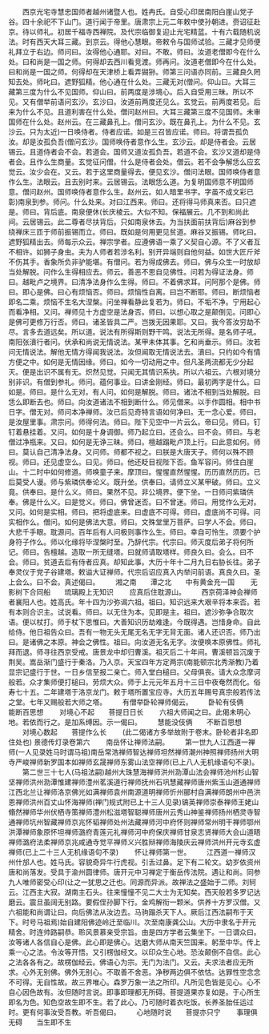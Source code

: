 <!-- { "loadSidebar": true } -->
　　西京光宅寺慧忠国师者越州诸暨人也。姓冉氏。自受心印居南阳白崖山党子谷。四十余祀不下山门。道行闻于帝里。唐肃宗上元二年敕中使孙朝进。赍诏征赴京。待以师礼。初居千福寺西禅院。及代宗临御复迎止光宅精蓝。十有六载随机说法。时有西天大耳三藏。到京云。得他心慧眼。帝敕令与国师试验。三藏才见师便礼拜立于右边。师问曰。汝得他心通耶。对曰。不敢。师曰。汝道老僧即今在什么处。曰和尚是一国之师。何得却去西川看竞渡。师再问。汝道老僧即今在什么处。曰和尚是一国之师。何得却在天津桥上看弄猢狲。师第三问语亦同前。三藏良久罔知去处。师叱曰。遮野狐精。他心通在什么处。三藏无对(僧问。仰山曰。大耳三藏第三度为什么不见国师。仰山曰。前两度是涉境心。后入自受用三昧。所以不见。又有僧举前语问玄沙。玄沙曰。汝道前两度还见么。玄觉云。前两度若见。后来为什么不见。且道利害在什么处。僧问赵州曰。大耳三藏第三度不见国师。未审国师在什么处。赵州云。在三藏鼻孔上。僧问玄沙。既在鼻孔上。为什么不见。玄沙云。只为太近)一日唤侍者。侍者应诺。如是三召皆应诺。师曰。将谓吾孤负汝。却是汝孤负吾(僧问玄沙。国师唤侍者意作么生。玄沙云。却是侍者会。云居锡云。且道侍者会不会。若道会。国师又道汝孤负吾。若道不会。玄沙又道却是侍者会。且作么生商量。玄觉征问僧。什么是侍者会处。僧云。若不会争解恁么应玄觉云。汝少会在。又云。若于这里商量得去。便见玄沙。僧问法眼。国师唤侍者意作么生。法眼云。且去别时来。云居锡云。法眼恁么道。为复明国师意不明国师意。僧问赵州。国师唤侍者意作么生。赵州云。如人暗里书字。字虽不成文彩已彰)南泉到参。师问。什么处来。对曰江西来。师曰。还将得马师真来否。曰只遮是。师曰。背后底。南泉便休(长庆棱云。大似不知。保福展云。几不到和尚此间。云居锡云。此二尊者尽扶背后。只如南泉休去。为当扶面前扶背后)麻谷到参绕禅床三匝于师前振锡而立。师曰。既如是何用更见贫道。麻谷又振锡。师叱曰。遮野狐精出去。师每示众云。禅宗学者。应遵佛语一乘了义契自心源。不了义者互不相许。如狮子身虫。夫为人师者若涉名利。别开异端则自他何益。如世大匠斤斧不伤其手。香象所负非驴能堪。有僧问。若为得成佛去。师曰。佛与众生一时放却当处解脱。问作么生得相应去。师云。善恶不思自见佛性。问若为得证法身。师曰。越毗卢之境界。曰清净法身作么生得。师曰。不着佛求耳。问阿那个是佛。师曰。即心是佛。曰心有烦恼否。师曰。烦恼性自离。曰岂不断耶。师曰。断烦恼者即名二乘。烦恼不生名大涅槃。问坐禅看静此复若为。师曰。不垢不净。宁用起心而看净相。又问。禅师见十方虚空是法身否。师曰。以想心取之是颠倒见。问即心是佛可更修万行否。师曰。诸圣皆具二严。岂拨无因果耶。又曰。我今答汝穷劫不尽。言多去道远矣。所以道。说法有所得斯则野干鸣。说法无所得。是名师子吼。南阳张濆行者问。伏承和尚说无情说法。某甲未体其事。乞和尚垂示。师曰。汝若问无情说法。解他无情方得闻我说法。汝但闻取无情说法去。濆曰。只约如今有情方便之中。如何是无情因缘。师曰。如今一切动用之中。但凡圣两流都无少分起灭。便是出识不属有无。炽然见觉。只闻无其情识系执。所以六祖云。六根对境分别非识。有僧到参礼。师问。蕴何事业。曰讲金刚经。师曰。最初两字是什么。曰如是。师曰。是什么无对。有人问。如何是解脱。师曰。诸法不相到当处解脱。曰恁么即断去也。师曰。向汝道诸法不相到断什么。师见僧来。以手作圆相。相中书日字。僧无对。师问本净禅师。汝已后见奇特言语如何净曰。无一念心爱。师曰。是汝屋里事。肃宗问。师得何法。师曰。陛下见空中一片云么。帝曰见。师曰。钉钉着悬挂着。又问。如何是十身调御。师乃起立曰。还会么。曰不会。师曰。与老僧过净瓶来。又曰。如何是无诤三昧。师曰。檀越蹋毗卢顶上行。曰此意如何。师曰。莫认自己清净法身。又问师。师都不视之。曰朕是大唐天子。师何以殊不顾视。师曰。还见虚空么。曰见。师曰。他还眨目视陛下否。鱼军容问。师住白崖山。十二时中如何修道。师唤童子来。摩顶曰。惺惺直然惺惺。历历直然历历。已后莫受人谩。师与紫璘供奉论义。既升坐。供奉曰。请师立义某甲破。师曰。立义竟。供奉曰。是什么义。师曰。果然不见。非公境界。便下坐。一日师问紫璘供奉。佛是什么义。曰是觉义。师曰。佛曾迷否。曰不曾迷。师曰。用觉作么无对。又问。如何是实相。师曰。把将虚底来。曰虚底不可得。师曰。虚底尚不可得。问实相作么。僧问。如何是佛法大意。师曰。文殊堂里万菩萨。曰学人不会。师曰。大悲千手眼。耽源问。百年后有人问极则事作么生。师曰。幸自可怜生。须要个护身符子作么。师以化缘将毕涅槃时至。乃辞代宗。代宗曰。师灭度后弟子将何所记。师曰。告檀越。造取一所无缝塔。曰就师请取塔样。师良久曰。会么。曰不会。师曰。贫道去后有侍者应真。却知此事。大历十年十二月九日右胁长往。弟子奉灵仪于党子谷建塔。敕谥大证禅师。代宗后诏应真入内举问前语。真良久曰。圣上会么。曰不会。真述偈曰。
　　湘之南　　潭之北　　中有黄金充一国
　　无影树下合同船　　琉璃殿上无知识
　　应真后住耽源山。
　　西京荷泽神会禅师者襄阳人也。姓高氏。年十四为沙弥谒六祖。祖曰。知识远来大艰辛将本来否。若有本则合识主。试说看。师曰。以无住为本。见即是主。祖曰。遮沙弥争合取次语。便以杖打。师于杖下思惟曰。大善知识历劫难逢。今既得遇。岂惜身命。自此给侍。他日祖告众曰。吾有一物无头无尾无名无字无背无面。诸人还识否。师乃出曰。是诸佛之本原。神会之佛性。祖曰。向汝道无名无字。汝便唤本原佛性。师礼拜而退。师寻往西京受戒。唐景龙中却归曹溪。祖灭后二十年间。曹溪顿旨沉废于荆吴。嵩岳渐门盛行于秦洛。乃入京。天宝四年方定两宗(南能顿宗北秀渐教)乃着显宗记盛行于世。一日乡信至报二亲亡。师入堂白槌曰。父母俱丧。请大众念摩诃般若。众才集师便打槌曰。劳烦大众。师于上元元年五月十三日中夜奄然而化。俗寿七十五。二年建塔于洛京龙门。敕于塔所置宝应寺。大历五年赐号真宗般若传法之堂。七年又赐般若大师之塔。
　　有僧举卧轮禅师偈云。
　　卧轮有伎俩　　能断百思想
　　对境心不起　　菩提日日长
　　六祖大师闻之曰。此偈未明心地。若依而行之。是加系缚因。示一偈曰。
　　慧能没伎俩　　不断百思想
　　对境心数起　　菩提作么长
　　(此二偈诸方多举故附于卷末。卧轮者非名即住处也)
景德传灯录卷第六
　　南岳怀让禅师法嗣。
　　第一世九人江西道一禅师(一人见录姓马时谓马祖)南岳常浩禅师智达禅师坦然禅师潮州神照禅师扬州大明寺严峻禅师新罗国本如禅师玄晟禅师东雾山法空禅师(已上八人无机缘语句不录)。
　　第二世三十七人(马祖法嗣)越州大珠慧海禅师洪州泐潭山法会禅师池州杉山智坚禅师洪州泐潭惟建禅师澧州茗溪道行禅师抚州石巩慧藏禅师唐州紫玉山道通禅师江西北兰让禅师洛京佛光如满禅师袁州南源道明禅师忻州郦村自满禅师朗州中邑洪恩禅师洪州百丈山怀海禅师(禅门规式附已上十三人见录)镐英禅师崇泰禅师王姥山翛然禅师华州伏栖寺策禅师澧州松滋塔智聪禅师唐州云秀山神鉴禅师扬州栖灵寺智通禅师坑州智藏禅师京兆怀韬禅师处州法藏禅师河中府怀则禅师常州明干禅师鄂州洪潭禅师象原怀坦禅师潞府青莲元礼禅师河中府保庆禅师甘泉志贤禅师大会山道晤禅师潞府法柔禅师京兆咸通寺觉平禅师义兴胜辩禅师海陵庆云禅师洪州开元寺玄虚禅师(已上二十三人无机缘语句不录)
　　怀让禅师第一世。
　　江西道一禅师汉州什邡人也。姓马氏。容貌奇异牛行虎视。引舌过鼻。足下有二轮文。幼岁依资州唐和尚落发。受具于渝州圆律师。唐开元中习禅定于衡岳传法院。遇让和尚。同参九人唯师密受心印(让之一犹思之迁也。同源而异派。故禅法之盛始于二师。刘轲云。江西主大寂。湖南主石头。往来憧憧不见二大士为无知矣。西天般若多罗记达磨云。震旦虽阔无别路。要假侄孙脚下行。金鸡解衔一颗米。供养十方罗汉僧。又六祖能和尚谓让曰。向后佛法从汝边去。马驹蹋杀天下人。厥后江西法嗣布于天下。时号马祖焉)始自建阳佛迹岭迁至临川。次至南康龚公山。大历中隶名于开元精舍。时连帅路嗣恭。聆风景慕亲受宗旨。由是四方学者云集坐下。一日谓众曰。汝等诸人各信自心是佛。此心即是佛心。达磨大师从南天竺国来。躬至中华。传上乘一心之法。令汝等开悟。又引楞伽经文。以印众生心地。恐汝颠倒不自信。此心之法各各有之。故楞伽经云。佛语心为宗。无门为法门。又云。夫求法者应无所求。心外无别佛。佛外无别心。不取善不舍恶。净秽两边俱不依怙。达罪性空念念不可得。无自性故。故三界唯心。森罗万象一法之所印。凡所见色皆是见心。心不自心因色故有。汝但随时言说。即事即理都无所碍。菩提道果亦复如是。于心所生即名为色。知色空故生即不生。若了此心。乃可随时着衣吃饭。长养圣胎任运过时。更有何事汝受吾教。听吾偈曰。
　　心地随时说　　菩提亦只宁
　　事理俱无碍　　当生即不生
